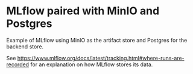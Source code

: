 # MLflow paired with MinIO and Postgres

Example of MLflow using MinIO as the artifact store and Postgres for the backend store. 

See https://www.mlflow.org/docs/latest/tracking.html#where-runs-are-recorded for an explanation on how MLflow stores its data.
